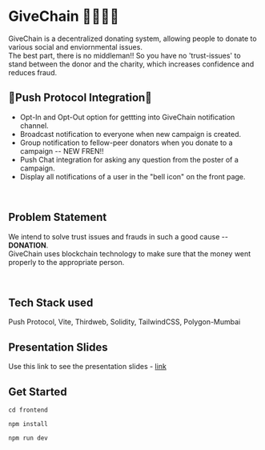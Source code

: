 # GiveChain 🦸‍♀️🦸‍♂️

GiveChain is a decentralized donating system, allowing people to donate to various social and enviornmental issues. <br>
The best part, there is no middleman!! So you have no 'trust-issues' to stand between the donor and the charity, which increases confidence and reduces fraud.
<br>

## 🌟Push Protocol Integration🌟

- Opt-In and Opt-Out option for gettting into GiveChain notification channel.
- Broadcast notification to everyone when new campaign is created.
- Group notification to fellow-peer donators when you donate to a campaign -- NEW FREN!!
- Push Chat integration for asking any question from the poster of a campaign.
- Display all notifications of a user in the "bell icon" on the front page.

<br>

## Problem Statement

We intend to solve trust issues and frauds in such a good cause -- **DONATION**. <br>
GiveChain uses blockchain technology to make sure that the money went properly to the appropriate person.

<br>

## Tech Stack used

Push Protocol, Vite, Thirdweb, Solidity, TailwindCSS, Polygon-Mumbai

## Presentation Slides

Use this link to see the presentation slides -
[link](https://www.canva.com/design/DAFTyF6oMMY/_iqIPFYPrjxDecp0FrPBcg/view?utm_content=DAFTyF6oMMY&utm_campaign=designshare&utm_medium=link&utm_source=publishsharelink)

## Get Started

`cd frontend`

`npm install`

`npm run dev`
